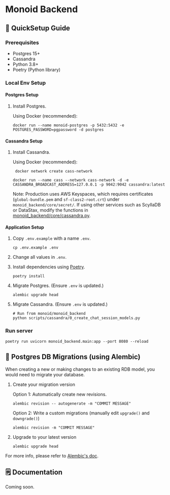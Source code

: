 # Monoid Backend 

## 🌱 QuickSetup Guide

### Prerequisites
- Postgres 15+
- Cassandra 
- Python 3.8+
- Poetry (Python library)

### Local Env Setup 
#### Postgres Setup
1. Install Postgres. 

    Using Docker (recommended):

    ```
    docker run --name monoid-postgres -p 5432:5432 -e POSTGRES_PASSWORD=pgpassword -d postgres
    ```

#### Cassandra Setup
1. Install Cassandra. 

    Using Docker (recommended):
   ```
    docker network create cass-network
   ```
    ```
    docker run --name cass --network cass-network -d -e CASSANDRA_BROADCAST_ADDRESS=127.0.0.1 -p 9042:9042 cassandra:latest
    ```
    
    Note: Production uses AWS Keyspaces, which requires certificates (`global-bundle.pem` and `sf-class2-root.crt`) under `monoid_backend/core/secret/`. If using other services such as ScyllaDB or DataStax, modify the functions in [monoid_backend/core/cassandra.py](monoid_backend/core/cassandra.py).


#### Application Setup
1. Copy `.env.example` with a name `.env`.
    ```
    cp .env.example .env
    ```
    
2. Change all values in `.env`.

3. Install dependencies using [Poetry](https://python-poetry.org/docs/).
    ```
    poetry install
    ```

4. Migrate Postgres. (Ensure `.env` is updated.)
    ```
    alembic upgrade head
    ```

5. Migrate Cassandra. (Ensure `.env` is updated.)
    ```
    # Run from monoid/monoid_backend
    python scripts/cassandra/0_create_chat_session_models.py
    ```


### Run server
```
poetry run uvicorn monoid_backend.main:app --port 8080 --reload
```

## 💽 Postgres DB Migrations (using Alembic)
When creating a new or making changes to an existing RDB model, you would need to migrate your database.


1. Create your migration version

    Option 1: Automatically create new revisions.
    ```
    alembic revision -- autogenerate -m "COMMIT MESSAGE"
    ```

    Option 2: Write a custom migrations (manually edit `upgrade()` and `downgrade()`)

    ```
    alembic revision -m "COMMIT MESSAGE"
    ```

2. Upgrade to your latest version
    ```
    alembic upgrade head
    ```

For more info, please refer to [Alembic's doc](https://alembic.sqlalchemy.org/en/latest/).

## 🗒️ Documentation
Coming soon.
